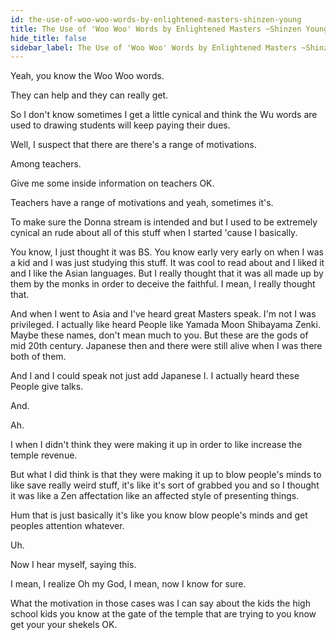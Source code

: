 ```yaml
---
id: the-use-of-woo-woo-words-by-enlightened-masters-shinzen-young
title: The Use of 'Woo Woo' Words by Enlightened Masters ~Shinzen Young
hide_title: false
sidebar_label: The Use of 'Woo Woo' Words by Enlightened Masters ~Shinzen Young
---
```

Yeah, you know the Woo Woo words.

They can help and they can really get.

So I don't know sometimes I get a little cynical and think the Wu words are used to drawing students will keep paying their dues.

Well, I suspect that there are there's a range of motivations.

Among teachers.

Give me some inside information on teachers OK.

Teachers have a range of motivations and yeah, sometimes it's.

To make sure the Donna stream is intended and but I used to be extremely cynical an rude about all of this stuff when I started 'cause I basically.

You know, I just thought it was BS. You know early very early on when I was a kid and I was just studying this stuff. It was cool to read about and I liked it and I like the Asian languages. But I really thought that it was all made up by them by the monks in order to deceive the faithful. I mean, I really thought that.

And when I went to Asia and I've heard great Masters speak. I'm not I was privileged. I actually like heard People like Yamada Moon Shibayama Zenki. Maybe these names, don't mean much to you. But these are the gods of mid 20th century. Japanese then and there were still alive when I was there both of them.

And I and I could speak not just add Japanese I. I actually heard these People give talks.

And.

Ah.

I when I didn't think they were making it up in order to like increase the temple revenue.

But what I did think is that they were making it up to blow people's minds to like save really weird stuff, it's like it's sort of grabbed you and so I thought it was like a Zen affectation like an affected style of presenting things.

Hum that is just basically it's like you know blow people's minds and get peoples attention whatever.

Uh.

Now I hear myself, saying this.

I mean, I realize Oh my God, I mean, now I know for sure.

What the motivation in those cases was I can say about the kids the high school kids you know at the gate of the temple that are trying to you know get your your shekels OK.

